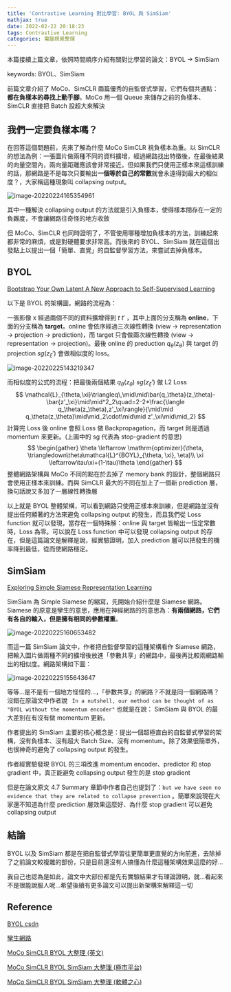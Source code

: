 ```yaml
---
title: 'Contrastive Learning 對比學習: BYOL 與 SimSiam'
mathjax: true
date: 2022-02-22 20:18:23
tags: Contrastive Learning
categories: 電腦視覺整理
---
```


本篇接續上篇文章，依照時間順序介紹有關對比學習的論文：BYOL -> SimSiam

keywords: BYOL、SimSiam
<!--more-->

前篇文章介紹了 MoCo、SimCLR 兩篇優秀的自監督式學習，它們有個共通點：**都在負樣本的尋找上動手腳**。MoCo 用一個 Queue 來儲存之前的負樣本、SimCLR 直接把 Batch 設超大來解決

## 我們一定要負樣本嗎？

在回答這個問題前，先來了解為什麼 MoCo SimCLR 視負樣本為重。以 SimCLR 的想法為例：一張圖片做兩種不同的資料擴增，經過網路找出特徵後，在最後結果的向量空間內，兩向量距離應該會非常接近。但如果我們只使用正樣本來這樣訓練的話，那網路是不是每次只要輸出**一個等於自己的常數**就會永遠得到最大的相似度？，大家稱這種現象叫 collapsing output。

![image-20220224165354961](https://i.imgur.com/fQ3PXrc.png)

其中一種解決 collapsing output 的方法就是引入負樣本，使得樣本間存在一定的負雜度，不會讓網路往奇怪的地方收斂

但 MoCo、SimCLR 也同時證明了，不管使用哪種增加負樣本的方法，訓練起來都非常的麻煩，或是對硬體要求非常高。而後來的 BYOL、SimSiam 就在這個出發點上以提出一個「簡單、直覺」的自監督學習方法，來嘗試去掉負樣本。

## BYOL

[Bootstrap Your Own Latent A New Approach to Self-Supervised Learning](https://arxiv.org/pdf/2006.07733.pdf)

以下是 BYOL 的架構圖，網路的流程為：

一張影像 x 經過兩個不同的資料擴增得到 $t$ $t'$ ，其中上面的分支稱為 **online**，下面的分支稱為 **target**。online 會依序經過三次線性轉換 (view -> representation -> projection -> prediction)，而 target 只會做兩次線性轉換 (view -> representation -> projection)。最後 online 的 preduction $q_\theta(z_\theta)$ 與 target 的 projection $sg(z_\xi')$ 會做相似度的 loss。

![image-20220225143219347](https://i.imgur.com/ep8f3g8.png)

而相似度的公式的流程：把最後兩個結果 $q_\theta(z_\theta)$ $sg(z_\xi')$ 做 L2 Loss
$$
\mathcal{L}_{\theta,\xi}\triangleq\,\mid\mid\bar{q_\theta}(z_\theta)-\bar{z'_\xi}\mid\mid^2_2\quad=2-2*\frac{\langle q_\theta(z_\theta),z'_\xi\rangle}{\mid\mid q_\theta(z_\theta)\mid\mid_2\cdot\mid\mid z'_\xi\mid\mid_2}
$$
計算完 Loss 後 online 會照 Loss 做 Backpropagation，而 target 則是透過 momentum 來更新。(上圖中的 sg 代表為 stop-gradient 的意思)
$$
\begin{gather}
\theta \leftarrow \mathrm{optimizer}(\theta, \triangledown\theta\mathcal{L}^{BOYL}_{\theta, \xi}, \eta)\\
\xi \leftarrow\tau\xi+(1-\tau)\theta
\end{gather}
$$
整體網路架構與 MoCo 不同的點在於去掉了 memory bank 的設計，整個網路只會使用正樣本來訓練。而與 SimCLR 最大的不同在加上了一個新 prediction 層，換句話說又多加了一層線性轉換層

以上就是 BYOL 整體架構，可以看到網路只使用正樣本來訓練，但是網路並沒有提出任何顯著的方法來避免 collapsing output 的發生，而且我們從 Loss function 就可以發現，當存在一個特殊解：online 與 target 皆輸出一恆定常數時，Loss 為零。可以說在 Loss function 中可以發現 collapsing output 的存在，但是這篇論文是解釋是說，經實驗證明，加入 prediction 層可以把發生的機率降到最低，從而使網路穩定。

## SimSiam

[Exploring Simple Siamese Representation Learning](https://arxiv.org/pdf/2011.10566v1.pdf)

SimSiam 為 Simple Siamese 的縮寫，先開始介紹什麼是 Siamese 網路。Siamese 的原意是孿生的意思，應用在神經網路的的意思為：**有兩個網路，它們有各自的輸入，但是擁有相同的參數權重**。

![image-20220225160653482](https://i.imgur.com/WYaWLL9.png)

而這一篇 SimSiam 論文中，作者把自監督學習的這種架構看作 Siamese 網路，把輸入圖片做兩種不同的擴增後放進「參數共享」的網路中，最後再比較兩網路輸出的相似度。網路架構如下圖：

![image-20220225155643647](https://i.imgur.com/q31nKpw.png)

等等…是不是有一個地方怪怪的…，「參數共享」的網路？不就是同一個網路嗎？沒錯在原論文中作者說 ` In a nutshell, our method can be thought of as "BYOL without the momentum encoder"` 也就是在說： SimSiam 與 BYOL 的最大差別在有沒有做 momentum 更新。

作者提出的 SimSiam 主要的核心概念是：提出一個超極直白的自監督式學習的架構，沒有負樣本、沒有超大 Batch Size、沒有 momentum。除了效果很簡單外，也很神奇的避免了 collapsing output 的發生。

作者經實驗發現 BYOL 的三項改進 momentum encoder、predictor 和 stop gradient 中，真正能避免 collapsing output 發生的是 stop gradient

但是在論文原文 4.7 Summary 章節中作者自己也提到了：`but we have seen no evidence that they are related to collapse prevention` 。簡單來說現在大家還不知道為什麼 prediction 層效果這麼好、為什麼 stop gradient 可以避免 collapsing output 

## 結論

BYOL 以及 SimSiam 都是在把自監督式學習往更簡單更直覺的方向前進，去除掉了之前論文較複雜的部份，只是目前還沒有人搞懂為什麼這種架構效果這麼的好…

我自己也認為是如此，論文中大部份都是先有實驗結果才有理論證明，就…看起來不是很能說服人呢…希望後續有更多論文可以提出新架構來解釋這一切

## Reference

[BYOL csdn](https://blog.csdn.net/dhaiuda/article/details/117897881)

[孿生網路](https://iter01.com/581069.html)

[MoCo SimCLR BYOL 大整理 (英文)](https://generallyintelligent.ai/blog/2020-08-24-understanding-self-supervised-contrastive-learning/)

[MoCo SimCLR BYOL SimSiam 大整理 (極市平台)](https://www.gushiciku.cn/pl/gLs8/zh-tw)

[MoCo SimCLR BYOL SimSiam 大整理 (軟體之心)](https://www.gushiciku.cn/pl/gLs8/zh-tw)